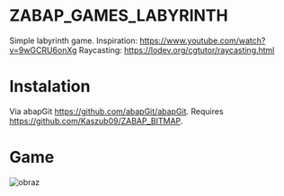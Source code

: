 # ZABAP_GAMES_LABYRINTH
Simple labyrinth game.
Inspiration: https://www.youtube.com/watch?v=9wGCRU6onXg
Raycasting: https://lodev.org/cgtutor/raycasting.html

# Instalation
Via abapGit https://github.com/abapGit/abapGit. Requires https://github.com/Kaszub09/ZABAP_BITMAP.

# Game
![obraz](https://github.com/user-attachments/assets/813837fb-802a-418f-9009-e256803b5e83)
